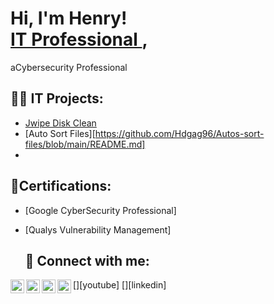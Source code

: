 <h1>Hi, I'm Henry! <br/><a href="(https://github.com/Hdgag96/Hdgag96)">IT Professional </a>, </h1>aCybersecurity Professional</a>

<h2>👨‍💻 IT Projects:</h2>

  - [Jwipe Disk Clean](https://github.com/Hdgag96/JWipe-Disk-Clean/tree/main)
  - [Auto Sort Files][https://github.com/Hdgag96/Autos-sort-files/blob/main/README.md]
  - 

<h2>📜Certifications:</h2>

- [Google CyberSecurity Professional]

- [Qualys Vulnerability Management]
  
  <h2>🤳 Connect with me:</h2>

[<img align="left" alt="JoshMadakor | YouTube" width="22px" src="https://cdn.jsdelivr.net/npm/simple-icons@v3/icons/youtube.svg" />][youtube]
[<img align="left" alt="JoshMadakor | Twitter" width="22px" src="https://cdn.jsdelivr.net/npm/simple-icons@v3/icons/twitter.svg" />][twitter]
[<img align="left" alt="JoshMadakor | LinkedIn" width="22px" src="https://cdn.jsdelivr.net/npm/simple-icons@v3/icons/linkedin.svg" />][linkedin]
[<img align="left" alt="JoshMadakor | Instagram" width="22px" src="https://cdn.jsdelivr.net/npm/simple-icons@v3/icons/instagram.svg" />][instagram]

[twitter]: 
[youtube]: 
[instagram]: 
[linkedin]: 

<!--

